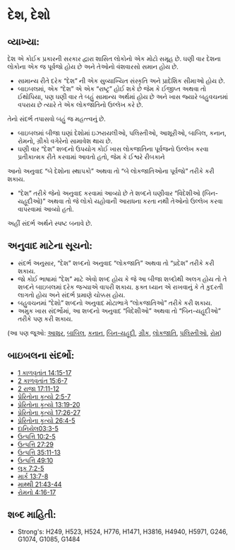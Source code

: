 # દેશ, દેશો

## વ્યાખ્યા: 

દેશ એ કોઈક પ્રકારની સરકાર દ્વારા શાસિત લોકોનો એક મોટો સમૂહ છે.
ઘણી વાર દેશના લોકોના એક જ પૂર્વજો હોય છે અને તેઓનો વંશવારસો સમાન હોય છે.

* સામાન્ય રીતે દરેક “દેશ” ની એક સુવ્યાખ્યિત સંસ્કૃતિ અને પ્રાદેશિક સીમાઓ હોય છે.
* બાઇબલમાં, એક “દેશ” એ એક “રાષ્ટ્ર” હોઈ શકે છે જેમ કે ઈજીપ્ત અથવા તો ઈથોપિયા, પણ ઘણી વાર તે બહું સામાન્ય અર્થમાં હોય છે અને ખાસ જ્યારે બહુવચનમાં વપરાય છે ત્યારે તે એક લોકજાતિનો ઉલ્લેખ કરે છે.

તેનો સંદર્ભ તપાસવો બહું જ મહત્ત્વનું છે.

* બાઇબલમાં બીજા ઘણાં દેશોમાં ઇઝરાયલીઓ, પલિસ્તીઓ, આશૂરીઓ, બાબિલ, કનાન, રોમનો, ગ્રીકો વગેરેનો સામાવેશ થાય છે.
* ઘણી વાર “દેશ” શબ્દનો ઉપયોગ કોઈ ખાસ લોકજાતિના પૂર્વજનો ઉલ્લેખ કરવા પ્રતીકાત્મક રીતે કરવામાં આવતો હતો, જેમ કે ઈશ્વરે રીબકાને

આનો અનુવાદ “બે દેશોના સ્થાપકો” અથવા તો “બે લોકજાતિઓના પૂર્વજો” તરીકે કરી શકાય.

* “દેશ” તરીકે જેનો અનુવાદ કરવામાં આવ્યો છે તે શબ્દને ઘણીવાર “વિદેશીઓ (બિન-યહૂદીઓ)” અથવા તો જે લોકો યહોવાની આરાધના કરતા નથી તેઓનો ઉલ્લેખ કરવા વાપરવામાં આવ્યો હતો.

અહીં સંદર્ભ અર્થને સ્પષ્ટ બનાવે છે.

## અનુવાદ માટેના સૂચનો: 

* સંદર્ભ અનુસાર, “દેશ” શબ્દનો અનુવાદ “લોકજાતિ” અથવા તો “પ્રદેશ” તરીકે કરી શકાય.
* જો કોઈ ભાષામાં “દેશ” માટે એવો શબ્દ હોય કે જે આ બીજા શબ્દોથી અલગ હોય તો તે શબ્દને બાઇબલમાં દરેક જગ્યાએ વાપરી શકાય. ફક્ત ધ્યાન એ રાખવાનું કે તે કુદરતી લાગતો હોય અને સંદર્ભ પ્રમાણે ચોક્કસ હોય.
* બહુવચનમાં “દેશો” શબ્દનો અનુવાદ મોટાભાગે “લોકજાતિઓ” તરીકે કરી શકાય.
* અમુક ખાસ સંદર્ભોમાં, આ શબ્દનો અનુવાદ “વિદેશીઓ” અથવા તો “બિન-યહૂદીઓ” તરીકે પણ કરી શકાય.

(આ પણ જૂઓ: [આશૂર](../names/assyria.md), [બાબિલ](../names/babylon.md), [કનાન](../names/canaan.md), [બિન-યહૂદી](../kt/gentile.md), [ગ્રીક](../names/greek.md), [લોકજાતિ](../other/peoplegroup.md), [પલિસ્તીઓ](../names/philistines.md), [રોમ](../names/rome.md))

## બાઇબલના સંદર્ભો: 

* [1 કાળવૃતાંત 14:15-17](rc://gu/tn/help/1ch/14/15)
* [2 કાળવૃતાંત  15:6-7](rc://gu/tn/help/2ch/15/06)
* [2 રાજા 17:11-12](rc://gu/tn/help/2ki/17/11)
* [પ્રેરિતોના કૃત્યો 2:5-7](rc://gu/tn/help/act/02/05)
* [પ્રેરિતોના કૃત્યો 13:19-20](rc://gu/tn/help/act/13/19)
* [પ્રેરિતોના કૃત્યો 17:26-27](rc://gu/tn/help/act/17/26)
* [પ્રેરિતોના કૃત્યો 26:4-5](rc://gu/tn/help/act/26/04)
* [દાનિયેલ03:3-5](rc://gu/tn/help/dan/03/03)
* [ઉત્પત્તિ 10:2-5](rc://gu/tn/help/gen/10/02)
* [ઉત્પત્તિ 27:29](rc://gu/tn/help/gen/27/29)
* [ઉત્પત્તિ 35:11-13](rc://gu/tn/help/gen/35/11)
* [ઉત્પત્તિ 49:10](rc://gu/tn/help/gen/49/10)
* [લૂક 7:2-5](rc://gu/tn/help/luk/07/02)
* [માર્ક 13:7-8](rc://gu/tn/help/mrk/13/07)
* [માથ્થી 21:43-44](rc://gu/tn/help/mat/21/43)
* [રોમનો 4:16-17](rc://gu/tn/help/rom/04/16)

## શબ્દ માહિતી: 

* Strong's: H249, H523, H524, H776, H1471, H3816, H4940, H5971, G246, G1074, G1085, G1484
